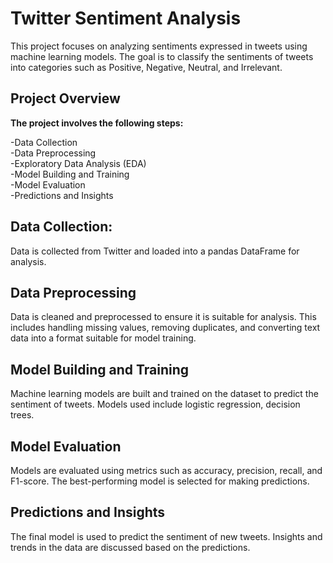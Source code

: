 # Twitter Sentiment Analysis<br>
This project focuses on analyzing sentiments expressed in tweets using machine learning models. The goal is to classify the sentiments of tweets into categories such as Positive, Negative, Neutral, and Irrelevant.<br>

## Project Overview<br> 
**The project involves the following steps:**<br>

-Data Collection<br>
-Data Preprocessing<br>
-Exploratory Data Analysis (EDA)<br>
-Model Building and Training<br>
-Model Evaluation<br>
-Predictions and Insights<br>

## Data Collection: <br>
Data is collected from Twitter and loaded into a pandas DataFrame for analysis.<br>

## Data Preprocessing<br>
Data is cleaned and preprocessed to ensure it is suitable for analysis. This includes handling missing values, removing duplicates, and converting text data into a format suitable for model training.<br>

## Model Building and Training<br>
Machine learning models are built and trained on the dataset to predict the sentiment of tweets. Models used include logistic regression, decision trees.<bR>

## Model Evaluation<br>
Models are evaluated using metrics such as accuracy, precision, recall, and F1-score. The best-performing model is selected for making predictions.<br>

## Predictions and Insights<Br>
The final model is used to predict the sentiment of new tweets. Insights and trends in the data are discussed based on the predictions.<br>
